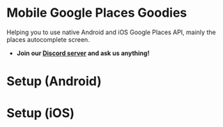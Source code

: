 # **Mobile Google Places Goodies**

Helping you to use native Android and iOS Google Places API, mainly the places autocomplete screen.

* **Join our [Discord server](https://bit.ly/nineva_support_discord) and ask us anything!**

# **Setup (Android)**

# **Setup (iOS)**
